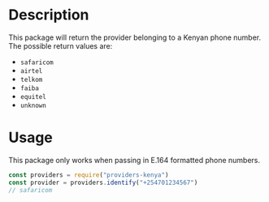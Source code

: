 # Description

This package will return the provider belonging to a Kenyan phone number. The possible return values are:

*   `safaricom`
*   `airtel`
*   `telkom`
*   `faiba`
*   `equitel`
*   `unknown`

# Usage

This package only works when passing in E.164 formatted phone numbers.

```javascript
const providers = require("providers-kenya")
const provider = providers.identify("+254701234567")
// safaricom
```
